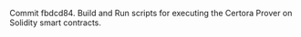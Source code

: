 Commit fbdcd84.                    Build and Run scripts for executing the Certora Prover on Solidity smart contracts.